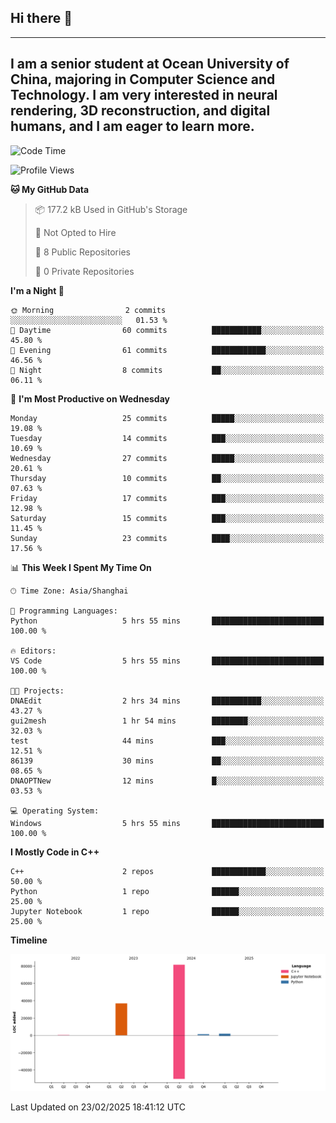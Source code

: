 ## Hi there 👋
---
I am a senior student at Ocean University of China, majoring in Computer Science and Technology. I am very interested in neural rendering, 3D reconstruction, and digital humans, and I am eager to learn more.
---
<!--START_SECTION:waka-->
![Code Time](http://img.shields.io/badge/Code%20Time-94%20hrs%2012%20mins-blue)

![Profile Views](http://img.shields.io/badge/Profile%20Views-0-blue)

**🐱 My GitHub Data** 

> 📦 177.2 kB Used in GitHub's Storage 
 > 
> 🚫 Not Opted to Hire
 > 
> 📜 8 Public Repositories 
 > 
> 🔑 0 Private Repositories 
 > 
**I'm a Night 🦉** 

```text
🌞 Morning                2 commits           ░░░░░░░░░░░░░░░░░░░░░░░░░   01.53 % 
🌆 Daytime                60 commits          ███████████░░░░░░░░░░░░░░   45.80 % 
🌃 Evening                61 commits          ████████████░░░░░░░░░░░░░   46.56 % 
🌙 Night                  8 commits           ██░░░░░░░░░░░░░░░░░░░░░░░   06.11 % 
```
📅 **I'm Most Productive on Wednesday** 

```text
Monday                   25 commits          █████░░░░░░░░░░░░░░░░░░░░   19.08 % 
Tuesday                  14 commits          ███░░░░░░░░░░░░░░░░░░░░░░   10.69 % 
Wednesday                27 commits          █████░░░░░░░░░░░░░░░░░░░░   20.61 % 
Thursday                 10 commits          ██░░░░░░░░░░░░░░░░░░░░░░░   07.63 % 
Friday                   17 commits          ███░░░░░░░░░░░░░░░░░░░░░░   12.98 % 
Saturday                 15 commits          ███░░░░░░░░░░░░░░░░░░░░░░   11.45 % 
Sunday                   23 commits          ████░░░░░░░░░░░░░░░░░░░░░   17.56 % 
```


📊 **This Week I Spent My Time On** 

```text
🕑︎ Time Zone: Asia/Shanghai

💬 Programming Languages: 
Python                   5 hrs 55 mins       █████████████████████████   100.00 % 

🔥 Editors: 
VS Code                  5 hrs 55 mins       █████████████████████████   100.00 % 

🐱‍💻 Projects: 
DNAEdit                  2 hrs 34 mins       ███████████░░░░░░░░░░░░░░   43.27 % 
gui2mesh                 1 hr 54 mins        ████████░░░░░░░░░░░░░░░░░   32.03 % 
test                     44 mins             ███░░░░░░░░░░░░░░░░░░░░░░   12.51 % 
86139                    30 mins             ██░░░░░░░░░░░░░░░░░░░░░░░   08.65 % 
DNAOPTNew                12 mins             █░░░░░░░░░░░░░░░░░░░░░░░░   03.53 % 

💻 Operating System: 
Windows                  5 hrs 55 mins       █████████████████████████   100.00 % 
```

**I Mostly Code in C++** 

```text
C++                      2 repos             ████████████░░░░░░░░░░░░░   50.00 % 
Python                   1 repo              ██████░░░░░░░░░░░░░░░░░░░   25.00 % 
Jupyter Notebook         1 repo              ██████░░░░░░░░░░░░░░░░░░░   25.00 % 
```



**Timeline**

![Lines of Code chart](https://raw.githubusercontent.com/polaris-cyy/polaris-cyy/main/assets/bar_graph.png)


 Last Updated on 23/02/2025 18:41:12 UTC
<!--END_SECTION:waka-->

